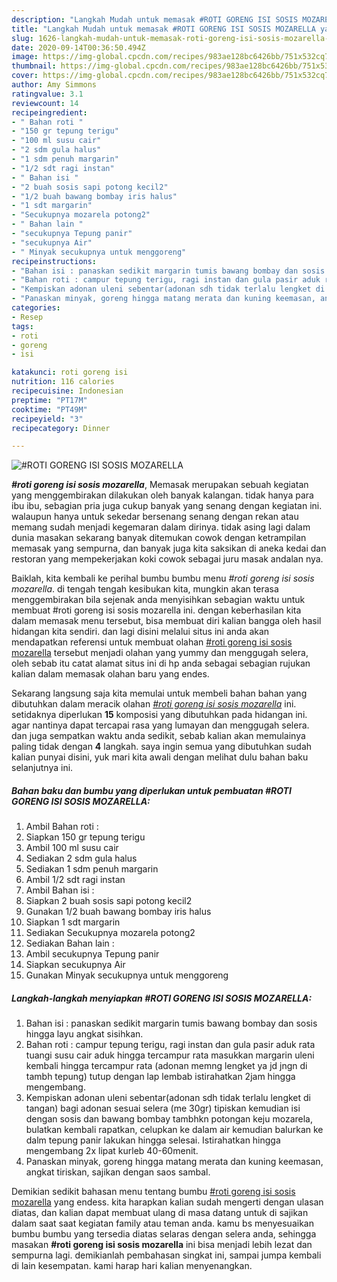 ```yaml
---
description: "Langkah Mudah untuk memasak #ROTI GORENG ISI SOSIS MOZARELLA yang Bisa Manjain Lidah"
title: "Langkah Mudah untuk memasak #ROTI GORENG ISI SOSIS MOZARELLA yang Bisa Manjain Lidah"
slug: 1626-langkah-mudah-untuk-memasak-roti-goreng-isi-sosis-mozarella-yang-bisa-manjain-lidah
date: 2020-09-14T00:36:50.494Z
image: https://img-global.cpcdn.com/recipes/983ae128bc6426bb/751x532cq70/roti-goreng-isi-sosis-mozarella-foto-resep-utama.jpg
thumbnail: https://img-global.cpcdn.com/recipes/983ae128bc6426bb/751x532cq70/roti-goreng-isi-sosis-mozarella-foto-resep-utama.jpg
cover: https://img-global.cpcdn.com/recipes/983ae128bc6426bb/751x532cq70/roti-goreng-isi-sosis-mozarella-foto-resep-utama.jpg
author: Amy Simmons
ratingvalue: 3.1
reviewcount: 14
recipeingredient:
- " Bahan roti "
- "150 gr tepung terigu"
- "100 ml susu cair"
- "2 sdm gula halus"
- "1 sdm penuh margarin"
- "1/2 sdt ragi instan"
- " Bahan isi "
- "2 buah sosis sapi potong kecil2"
- "1/2 buah bawang bombay iris halus"
- "1 sdt margarin"
- "Secukupnya mozarela potong2"
- " Bahan lain "
- "secukupnya Tepung panir"
- "secukupnya Air"
- " Minyak secukupnya untuk menggoreng"
recipeinstructions:
- "Bahan isi : panaskan sedikit margarin tumis bawang bombay dan sosis hingga layu angkat sisihkan."
- "Bahan roti : campur tepung terigu, ragi instan dan gula pasir aduk rata tuangi susu cair aduk hingga tercampur rata masukkan margarin uleni kembali hingga tercampur rata (adonan memng lengket ya jd jngn di tambh tepung) tutup dengan lap lembab istirahatkan 2jam hingga mengembang."
- "Kempiskan adonan uleni sebentar(adonan sdh tidak terlalu lengket di tangan) bagi adonan sesuai selera (me 30gr) tipiskan kemudian isi dengan sosis dan bawang bombay tambhkn potongan keju mozarela, bulatkan kembali rapatkan, celupkan ke dalam air kemudian balurkan ke dalm tepung panir lakukan hingga selesai. Istirahatkan hingga mengembang 2x lipat kurleb 40-60menit."
- "Panaskan minyak, goreng hingga matang merata dan kuning keemasan, angkat tiriskan, sajikan dengan saos sambal."
categories:
- Resep
tags:
- roti
- goreng
- isi

katakunci: roti goreng isi 
nutrition: 116 calories
recipecuisine: Indonesian
preptime: "PT17M"
cooktime: "PT49M"
recipeyield: "3"
recipecategory: Dinner

---
```



![#ROTI GORENG ISI SOSIS MOZARELLA](https://img-global.cpcdn.com/recipes/983ae128bc6426bb/751x532cq70/roti-goreng-isi-sosis-mozarella-foto-resep-utama.jpg)

<b><i>#roti goreng isi sosis mozarella</i></b>, Memasak merupakan sebuah kegiatan yang menggembirakan dilakukan oleh banyak kalangan. tidak hanya para ibu ibu, sebagian pria juga cukup banyak yang senang dengan kegiatan ini. walaupun hanya untuk sekedar bersenang senang dengan rekan atau memang sudah menjadi kegemaran dalam dirinya. tidak asing lagi dalam dunia masakan sekarang banyak ditemukan cowok dengan ketrampilan memasak yang sempurna, dan banyak juga kita saksikan di aneka kedai dan restoran yang mempekerjakan koki cowok sebagai juru masak andalan nya.

Baiklah, kita kembali ke perihal bumbu bumbu menu <i>#roti goreng isi sosis mozarella</i>. di tengah tengah kesibukan kita, mungkin akan terasa menggembirakan bila sejenak anda menyisihkan sebagian waktu untuk membuat #roti goreng isi sosis mozarella ini. dengan keberhasilan kita dalam memasak menu tersebut, bisa membuat diri kalian bangga oleh hasil hidangan kita sendiri. dan lagi disini melalui situs ini anda akan mendapatkan referensi untuk membuat olahan <u>#roti goreng isi sosis mozarella</u> tersebut menjadi olahan yang yummy dan menggugah selera, oleh sebab itu catat alamat situs ini di hp anda sebagai sebagian rujukan kalian dalam memasak olahan baru yang endes.




Sekarang langsung saja kita memulai untuk membeli bahan bahan yang dibutuhkan dalam meracik olahan <u><i>#roti goreng isi sosis mozarella</i></u> ini. setidaknya diperlukan <b>15</b> komposisi yang dibutuhkan pada hidangan ini. agar nantinya dapat tercapai rasa yang lumayan dan menggugah selera. dan juga sempatkan waktu anda sedikit, sebab kalian akan memulainya paling tidak dengan <b>4</b> langkah. saya ingin semua yang dibutuhkan sudah kalian punyai disini, yuk mari kita awali dengan melihat dulu bahan baku selanjutnya ini.

<!--inarticleads1-->

##### Bahan baku dan bumbu yang diperlukan untuk pembuatan #ROTI GORENG ISI SOSIS MOZARELLA:

1. Ambil  Bahan roti :
1. Siapkan 150 gr tepung terigu
1. Ambil 100 ml susu cair
1. Sediakan 2 sdm gula halus
1. Sediakan 1 sdm penuh margarin
1. Ambil 1/2 sdt ragi instan
1. Ambil  Bahan isi :
1. Siapkan 2 buah sosis sapi potong kecil2
1. Gunakan 1/2 buah bawang bombay iris halus
1. Siapkan 1 sdt margarin
1. Sediakan Secukupnya mozarela potong2
1. Sediakan  Bahan lain :
1. Ambil secukupnya Tepung panir
1. Siapkan secukupnya Air
1. Gunakan  Minyak secukupnya untuk menggoreng




<!--inarticleads2-->

##### Langkah-langkah menyiapkan #ROTI GORENG ISI SOSIS MOZARELLA:

1. Bahan isi : panaskan sedikit margarin tumis bawang bombay dan sosis hingga layu angkat sisihkan.
1. Bahan roti : campur tepung terigu, ragi instan dan gula pasir aduk rata tuangi susu cair aduk hingga tercampur rata masukkan margarin uleni kembali hingga tercampur rata (adonan memng lengket ya jd jngn di tambh tepung) tutup dengan lap lembab istirahatkan 2jam hingga mengembang.
1. Kempiskan adonan uleni sebentar(adonan sdh tidak terlalu lengket di tangan) bagi adonan sesuai selera (me 30gr) tipiskan kemudian isi dengan sosis dan bawang bombay tambhkn potongan keju mozarela, bulatkan kembali rapatkan, celupkan ke dalam air kemudian balurkan ke dalm tepung panir lakukan hingga selesai. Istirahatkan hingga mengembang 2x lipat kurleb 40-60menit.
1. Panaskan minyak, goreng hingga matang merata dan kuning keemasan, angkat tiriskan, sajikan dengan saos sambal.




Demikian sedikit bahasan menu tentang bumbu <u>#roti goreng isi sosis mozarella</u> yang endess. kita harapkan kalian sudah mengerti dengan ulasan diatas, dan kalian dapat membuat ulang di masa datang untuk di sajikan dalam saat saat kegiatan family atau teman anda. kamu bs menyesuaikan bumbu bumbu yang tersedia diatas selaras dengan selera anda, sehingga masakan <b>#roti goreng isi sosis mozarella</b> ini bisa menjadi lebih lezat dan sempurna lagi. demikianlah pembahasan singkat ini, sampai jumpa kembali di lain kesempatan. kami harap hari kalian menyenangkan.
